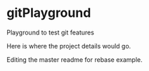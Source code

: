 # gitPlayground
Playground to test git features

Here is where the project details would go.

Editing the master readme for rebase example.